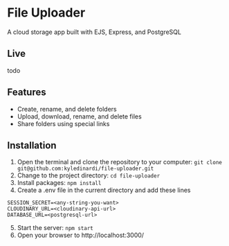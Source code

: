 # File Uploader

A cloud storage app built with EJS, Express, and PostgreSQL

## Live

todo

## Features

- Create, rename, and delete folders
- Upload, download, rename, and delete files
- Share folders using special links

## Installation

1. Open the terminal and clone the repository to your computer: `git clone git@github.com:kyledinardi/file-uploader.git`
2. Change to the project directory: `cd file-uploader`
3. Install packages: `npm install`
4. Create a .env file in the current directory and add these lines
```
SESSION_SECRET=<any-string-you-want>
CLOUDINARY_URL=<cloudinary-api-url>
DATABASE_URL=<postgresql-url>
```
5. Start the server: `npm start`
6. Open your browser to http://localhost:3000/